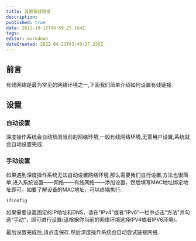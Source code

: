 ```yaml
---
title: 设置有线链接
description: 
published: true
date: 2022-10-17T08:59:25.164Z
tags: 
editor: markdown
dateCreated: 2022-04-21T03:49:27.239Z
---
```


## 前言

有线网络是最为常见的网络环境之一,下面我们简单介绍如何设置有线链接.

## 设置

### 自动设置

深度操作系统会自动检测当前的网络环境,一般有线网络环境,无需用户设置,系统就会自动设置完成.

### 手动设置

如果遇到深度操作系统无法自动设置网络环境,那么需要我们自行设置,方法也很简单,进入系统设置——网络——有线网络——添加设置，然后填写MAC地址绑定地址即可。如要了解设备的MAC地址，可以终端执行:

    ifconfig 

如果需要设置固定的IP地址和DNS，请在“IPv4”或者“IPv6”一栏中点击“方法”并勾选“手动”，即可进行设置(请根据你当前的网络环境选择IPV4或者IPV6环境)。

最后设置完成后,请点击保存,然后深度操作系统会自动尝试链接网络.
